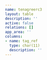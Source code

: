 ```yaml
---
name: tenagreerc3
layout: table
description: ''
active: false
relations: []
app_area: ''
columns:
- name: tag_ref
  type: char(11)
  description: ''
---
```


